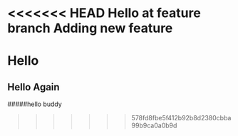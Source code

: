 <<<<<<< HEAD
Hello
at feature branch
Adding new feature
=======
# Hello
## Hello Again
#####hello buddy
>>>>>>> 578fd8fbe5f412b92b8d2380cbba99b9ca0a0b9d

